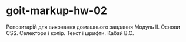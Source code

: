 # goit-markup-hw-02
Репозитарій для виконання домашнього завдання Модуль ІІ. Основи CSS. Селектори і колір. Текст і шрифти. Кабай В.О.
